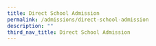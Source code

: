 ```yaml
---
title: Direct School Admission
permalink: /admissions/direct-school-admission
description: ""
third_nav_title: Direct School Admission
---
```

